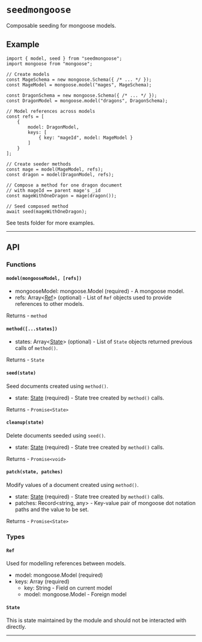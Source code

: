 # `seedmongoose`

Composable seeding for mongoose models.

## Example

```
import { model, seed } from "seedmongoose";
import mongoose from "mongoose";

// Create models
const MageSchema = new mongoose.Schema({ /* ... */ });
const MageModel = mongoose.model("mages", MageSchema);

const DragonSchema = new mongoose.Schema({ /* ... */ });
const DragonModel = mongoose.model("dragons", DragonSchema);

// Model references across models
const refs = [
    {
        model: DragonModel,
        keys: [
            { key: "mageId", model: MageModel }
        ]
    }
];

// Create seeder methods
const mage = model(MageModel, refs);
const dragon = model(DragonModel, refs);

// Compose a method for one dragon document
// with mageId == parent mage's _id
const mageWithOneDragon = mage(dragon());

// Seed composed method
await seed(mageWithOneDragon);
```

See tests folder for more examples.

---

## API

### **Functions**

#### `model(mongooseModel, [refs])`

* mongooseModel: mongoose.Model (required) - A mongoose model.
* refs: Array\<[Ref](#Ref)\> (optional) - List of `Ref` objects used to provide references to other models.

Returns - `method`

#### `method([...states])`

* states: Array\<[State](#State)\> (optional) - List of `State` objects returned previous calls of `method()`.

Returns - `State`

#### `seed(state)`
Seed documents created using `method()`.

* state: [State](#State) (required) - State tree created by `method()` calls.

Returns - `Promise<State>`

#### `cleanup(state)`
Delete documents seeded using `seed()`.

* state: [State](#State) (required) - State tree created by `method()` calls.

Returns - `Promise<void>`

#### `patch(state, patches)`
Modify values of a document created using `method()`.

* state: [State](#State) (required) - State tree created by `method()` calls.
* patches: Record<string, any> - Key-value pair of mongoose dot notation paths and the value to be set.

Returns - `Promise<State>`

### **Types**

#### `Ref`
Used for modelling references between models.

* model: mongoose.Model (required)
* keys: Array (required)
    * key: String - Field on current model
    * model: mongoose.Model - Foreign model

#### `State`

This is state maintained by the module and should not be interacted with directly.

---